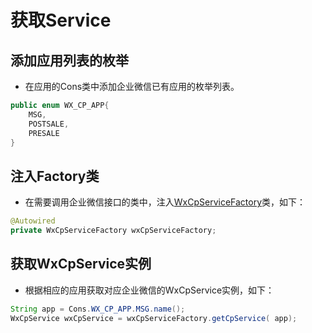 # 获取Service

## 添加应用列表的枚举

* 在应用的Cons类中添加企业微信已有应用的枚举列表。

```java
public enum WX_CP_APP{
    MSG,
    POSTSALE,
    PRESALE
}
```

## 注入Factory类

* 在需要调用企业微信接口的类中，注入[WxCpServiceFactory]()类，如下：

```java
@Autowired
private WxCpServiceFactory wxCpServiceFactory;
```

## 获取WxCpService实例

* 根据相应的应用获取对应企业微信的WxCpService实例，如下： 

```java
String app = Cons.WX_CP_APP.MSG.name();
WxCpService wxCpService = wxCpServiceFactory.getCpService( app);
```